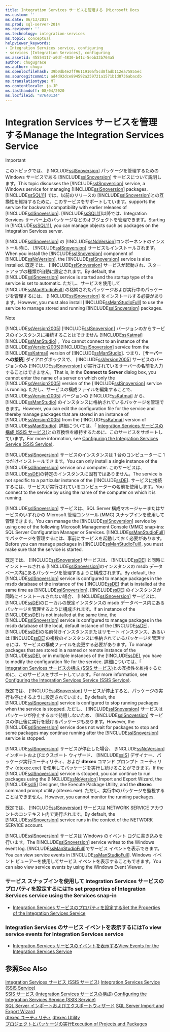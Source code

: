 ```yaml
---
title: Integration Services サービスを管理する |Microsoft Docs
ms.custom: ''
ms.date: 06/13/2017
ms.prod: sql-server-2014
ms.reviewer: ''
ms.technology: integration-services
ms.topic: conceptual
helpviewer_keywords:
- Integration Services service, configuring
- services [Integration Services], configuring
ms.assetid: 45554117-a0df-4830-b41c-5ebb33b764a5
author: chugugrace
ms.author: chugu
ms.openlocfilehash: 39b0db4e2ff9611910af5cd8fadb112ea75855ec
ms.sourcegitcommit: ad4d92dce894592a259721a1571b1d8736abacdb
ms.translationtype: MT
ms.contentlocale: ja-JP
ms.lasthandoff: 08/04/2020
ms.locfileid: "87640134"
---
```

# <a name="manage-the-integration-services-service"></a><span data-ttu-id="d3deb-102">Integration Services サービスを管理する</span><span class="sxs-lookup"><span data-stu-id="d3deb-102">Manage the Integration Services Service</span></span>
    
> [!IMPORTANT]  
>  <span data-ttu-id="d3deb-103">このトピックでは、 [!INCLUDE[ssISnoversion](../includes/ssisnoversion-md.md)] パッケージを管理するための Windows サービスである [!INCLUDE[ssISnoversion](../includes/ssisnoversion-md.md)] サービスについて説明します。</span><span class="sxs-lookup"><span data-stu-id="d3deb-103">This topic discusses the [!INCLUDE[ssISnoversion](../includes/ssisnoversion-md.md)] service, a Windows service for managing [!INCLUDE[ssISnoversion](../includes/ssisnoversion-md.md)] packages.</span></span> [!INCLUDE[ssSQL11](../includes/sssql11-md.md)] <span data-ttu-id="d3deb-104">では、以前のリリースの [!INCLUDE[ssISnoversion](../includes/ssisnoversion-md.md)]との互換性を維持するために、このサービスをサポートしています。</span><span class="sxs-lookup"><span data-stu-id="d3deb-104">supports the service for backward compatibility with earlier releases of [!INCLUDE[ssISnoversion](../includes/ssisnoversion-md.md)].</span></span> <span data-ttu-id="d3deb-105">[!INCLUDE[ssSQL11](../includes/sssql11-md.md)]以降では、Integration Services サーバー上のパッケージなどのオブジェクトを管理できます。</span><span class="sxs-lookup"><span data-stu-id="d3deb-105">Starting in [!INCLUDE[ssSQL11](../includes/sssql11-md.md)], you can manage objects such as packages on the Integration Services server.</span></span>  
  
 <span data-ttu-id="d3deb-106">[!INCLUDE[ssISnoversion](../includes/ssisnoversion-md.md)] の [!INCLUDE[ssNoVersion](../includes/ssnoversion-md.md)]コンポーネントのインストール時に、 [!INCLUDE[ssISnoversion](../includes/ssisnoversion-md.md)] サービスもインストールされます。</span><span class="sxs-lookup"><span data-stu-id="d3deb-106">When you install the [!INCLUDE[ssISnoversion](../includes/ssisnoversion-md.md)] component of [!INCLUDE[ssNoVersion](../includes/ssnoversion-md.md)], the [!INCLUDE[ssISnoversion](../includes/ssisnoversion-md.md)] service is also installed.</span></span> <span data-ttu-id="d3deb-107">既定では、 [!INCLUDE[ssISnoversion](../includes/ssisnoversion-md.md)] サービスが起動され、スタートアップの種類が自動に設定されます。</span><span class="sxs-lookup"><span data-stu-id="d3deb-107">By default, the [!INCLUDE[ssISnoversion](../includes/ssisnoversion-md.md)] service is started and the startup type of the service is set to automatic.</span></span> <span data-ttu-id="d3deb-108">ただし、サービスを使用して [!INCLUDE[ssManStudioFull](../includes/ssmanstudiofull-md.md)] の格納されたパッケージおよび実行中のパッケージを管理するには、 [!INCLUDE[ssISnoversion](../includes/ssisnoversion-md.md)] をインストールする必要があります。</span><span class="sxs-lookup"><span data-stu-id="d3deb-108">However, you must also install [!INCLUDE[ssManStudioFull](../includes/ssmanstudiofull-md.md)] to use the service to manage stored and running [!INCLUDE[ssISnoversion](../includes/ssisnoversion-md.md)] packages.</span></span>  
  
> [!NOTE]  
>  <span data-ttu-id="d3deb-109">[!INCLUDE[ssVersion2005](../includes/ssversion2005-md.md)] [!INCLUDE[ssISnoversion](../includes/ssisnoversion-md.md)] バージョンのからサービスのインスタンスに接続することはできません [!INCLUDE[ssKatmai](../includes/sskatmai-md.md)] [!INCLUDE[ssManStudio](../includes/ssmanstudio-md.md)] 。</span><span class="sxs-lookup"><span data-stu-id="d3deb-109">You cannot connect to an instance of the [!INCLUDE[ssVersion2005](../includes/ssversion2005-md.md)][!INCLUDE[ssISnoversion](../includes/ssisnoversion-md.md)] service from the [!INCLUDE[ssKatmai](../includes/sskatmai-md.md)] version of [!INCLUDE[ssManStudio](../includes/ssmanstudio-md.md)].</span></span> <span data-ttu-id="d3deb-110">つまり、[**サーバーへの接続**] ダイアログボックスで、 [!INCLUDE[ssVersion2005](../includes/ssversion2005-md.md)] サービスのバージョンのみ [!INCLUDE[ssISnoversion](../includes/ssisnoversion-md.md)] が実行されているサーバーの名前を入力することはできません。</span><span class="sxs-lookup"><span data-stu-id="d3deb-110">That is, in the **Connect to Server** dialog box, you cannot enter the name of a server on which only the [!INCLUDE[ssVersion2005](../includes/ssversion2005-md.md)] version of the [!INCLUDE[ssISnoversion](../includes/ssisnoversion-md.md)] service is running.</span></span> <span data-ttu-id="d3deb-111">ただし、サービスの構成ファイルを編集することで、[!INCLUDE[ssVersion2005](../includes/ssversion2005-md.md)] バージョンの [!INCLUDE[ssKatmai](../includes/sskatmai-md.md)] から、[!INCLUDE[ssManStudio](../includes/ssmanstudio-md.md)] のインスタンスに格納されているパッケージを管理できます。</span><span class="sxs-lookup"><span data-stu-id="d3deb-111">However, you can edit the configuration file for the service and thereby manage packages that are stored in an instance of [!INCLUDE[ssVersion2005](../includes/ssversion2005-md.md)] from the [!INCLUDE[ssKatmai](../includes/sskatmai-md.md)] version of [!INCLUDE[ssManStudio](../includes/ssmanstudio-md.md)].</span></span> <span data-ttu-id="d3deb-112">詳細については、「 [Integration Services サービスの構成 (SSIS サービス)](service/integration-services-service-ssis-service.md)との互換性を維持するために、このサービスをサポートしています。</span><span class="sxs-lookup"><span data-stu-id="d3deb-112">For more information, see [Configuring the Integration Services Service &#40;SSIS Service&#41;](service/integration-services-service-ssis-service.md).</span></span>  
  
 <span data-ttu-id="d3deb-113">[!INCLUDE[ssISnoversion](../includes/ssisnoversion-md.md)] サービスのインスタンスは 1 台のコンピューターに 1 つだけインストールできます。</span><span class="sxs-lookup"><span data-stu-id="d3deb-113">You can only install a single instance of the [!INCLUDE[ssISnoversion](../includes/ssisnoversion-md.md)] service on a computer.</span></span> <span data-ttu-id="d3deb-114">このサービスは、 [!INCLUDE[ssDE](../includes/ssde-md.md)]の特定のインスタンスに固有ではありません。</span><span class="sxs-lookup"><span data-stu-id="d3deb-114">The service is not specific to a particular instance of the [!INCLUDE[ssDE](../includes/ssde-md.md)].</span></span> <span data-ttu-id="d3deb-115">サービスに接続するには、サービスが実行されているコンピューターの名前を使用します。</span><span class="sxs-lookup"><span data-stu-id="d3deb-115">You connect to the service by using the name of the computer on which it is running.</span></span>  
  
 <span data-ttu-id="d3deb-116">[!INCLUDE[ssISnoversion](../includes/ssisnoversion-md.md)] サービスは、SQL Server 構成マネージャーまたはサービスのいずれかの Microsoft 管理コンソール (MMC) スナップインを使用して管理できます。</span><span class="sxs-lookup"><span data-stu-id="d3deb-116">You can manage the [!INCLUDE[ssISnoversion](../includes/ssisnoversion-md.md)] service by using one of the following Microsoft Management Console (MMC) snap-ins: SQL Server Configuration Manager or Services.</span></span> <span data-ttu-id="d3deb-117">[!INCLUDE[ssManStudioFull](../includes/ssmanstudiofull-md.md)]でパッケージを管理するには、事前にサービスを起動しておく必要があります。</span><span class="sxs-lookup"><span data-stu-id="d3deb-117">Before you can manage packages in [!INCLUDE[ssManStudioFull](../includes/ssmanstudiofull-md.md)], you must make sure that the service is started.</span></span>  
  
 <span data-ttu-id="d3deb-118">既定では、 [!INCLUDE[ssISnoversion](../includes/ssisnoversion-md.md)] サービスは、 [!INCLUDE[ssDE](../includes/ssde-md.md)] と同時にインストールされる [!INCLUDE[ssISnoversion](../includes/ssisnoversion-md.md)]のインスタンスの msdb データベース内にあるパッケージを管理するように構成されます。</span><span class="sxs-lookup"><span data-stu-id="d3deb-118">By default, the [!INCLUDE[ssISnoversion](../includes/ssisnoversion-md.md)] service is configured to manage packages in the msdb database of the instance of the [!INCLUDE[ssDE](../includes/ssde-md.md)] that is installed at the same time as [!INCLUDE[ssISnoversion](../includes/ssisnoversion-md.md)].</span></span> <span data-ttu-id="d3deb-119">[!INCLUDE[ssDE](../includes/ssde-md.md)] のインスタンスが同時にインストールされない場合、 [!INCLUDE[ssISnoversion](../includes/ssisnoversion-md.md)] サービスは、 [!INCLUDE[ssDE](../includes/ssde-md.md)]のローカルの既定インスタンスの msdb データベース内にあるパッケージを管理するように構成されます。</span><span class="sxs-lookup"><span data-stu-id="d3deb-119">If an instance of the [!INCLUDE[ssDE](../includes/ssde-md.md)] is not installed at the same time, the [!INCLUDE[ssISnoversion](../includes/ssisnoversion-md.md)] service is configured to manage packages in the msdb database of the local, default instance of the [!INCLUDE[ssDE](../includes/ssde-md.md)].</span></span> <span data-ttu-id="d3deb-120">[!INCLUDE[ssDE](../includes/ssde-md.md)]の名前付きインスタンスまたはリモート インスタンス、あるいは [!INCLUDE[ssDE](../includes/ssde-md.md)]の複数のインスタンスに格納されているパッケージを管理するには、サービスの構成ファイルを変更する必要があります。</span><span class="sxs-lookup"><span data-stu-id="d3deb-120">To manage packages that are stored in a named or remote instance of the [!INCLUDE[ssDE](../includes/ssde-md.md)], or in multiple instances of the [!INCLUDE[ssDE](../includes/ssde-md.md)], you have to modify the configuration file for the service.</span></span> <span data-ttu-id="d3deb-121">詳細については、「 [Integration Services サービスの構成 (SSIS サービス)](service/integration-services-service-ssis-service.md)との互換性を維持するために、このサービスをサポートしています。</span><span class="sxs-lookup"><span data-stu-id="d3deb-121">For more information, see [Configuring the Integration Services Service &#40;SSIS Service&#41;](service/integration-services-service-ssis-service.md).</span></span>  
  
 <span data-ttu-id="d3deb-122">既定では、 [!INCLUDE[ssISnoversion](../includes/ssisnoversion-md.md)] サービスが停止すると、パッケージの実行も停止するように設定されています。</span><span class="sxs-lookup"><span data-stu-id="d3deb-122">By default, the [!INCLUDE[ssISnoversion](../includes/ssisnoversion-md.md)] service is configured to stop running packages when the service is stopped.</span></span> <span data-ttu-id="d3deb-123">ただし、 [!INCLUDE[ssISnoversion](../includes/ssisnoversion-md.md)] サービスはパッケージが停止するまで待機しないため、 [!INCLUDE[ssISnoversion](../includes/ssisnoversion-md.md)] サービスの停止後に実行を続けるパッケージもあります。</span><span class="sxs-lookup"><span data-stu-id="d3deb-123">However, the [!INCLUDE[ssISnoversion](../includes/ssisnoversion-md.md)] service does not wait for packages to stop and some packages may continue running after the [!INCLUDE[ssISnoversion](../includes/ssisnoversion-md.md)] service is stopped.</span></span>  
  
 <span data-ttu-id="d3deb-124">[!INCLUDE[ssISnoversion](../includes/ssisnoversion-md.md)] サービスが停止した場合、 [!INCLUDE[ssNoVersion](../includes/ssnoversion-md.md)] インポートおよびエクスポート ウィザード、 [!INCLUDE[ssIS](../includes/ssis-md.md)] デザイナー、パッケージ実行ユーティリティ、および **dtexec** コマンド プロンプト ユーティリティ (dtexec.exe) を使用してパッケージを実行し続けることができます。</span><span class="sxs-lookup"><span data-stu-id="d3deb-124">If the [!INCLUDE[ssISnoversion](../includes/ssisnoversion-md.md)] service is stopped, you can continue to run packages using the [!INCLUDE[ssNoVersion](../includes/ssnoversion-md.md)] Import and Export Wizard, the [!INCLUDE[ssIS](../includes/ssis-md.md)] Designer, the Execute Package Utility, and the **dtexec** command prompt utility (dtexec.exe).</span></span> <span data-ttu-id="d3deb-125">ただし、実行中のパッケージを監視することはできません。</span><span class="sxs-lookup"><span data-stu-id="d3deb-125">However, you cannot monitor the running packages.</span></span>  
  
 <span data-ttu-id="d3deb-126">既定では、 [!INCLUDE[ssISnoversion](../includes/ssisnoversion-md.md)] サービスは NETWORK SERVICE アカウントのコンテキスト内で実行されます。</span><span class="sxs-lookup"><span data-stu-id="d3deb-126">By default, the [!INCLUDE[ssISnoversion](../includes/ssisnoversion-md.md)] service runs in the context of the NETWORK SERVICE account.</span></span>  
  
 <span data-ttu-id="d3deb-127">[!INCLUDE[ssISnoversion](../includes/ssisnoversion-md.md)] サービスは Windows のイベント ログに書き込みを行います。</span><span class="sxs-lookup"><span data-stu-id="d3deb-127">The [!INCLUDE[ssISnoversion](../includes/ssisnoversion-md.md)] service writes to the Windows event log.</span></span> <span data-ttu-id="d3deb-128">[!INCLUDE[ssManStudioFull](../includes/ssmanstudiofull-md.md)]でサービス イベントを表示できます。</span><span class="sxs-lookup"><span data-stu-id="d3deb-128">You can view service events in [!INCLUDE[ssManStudioFull](../includes/ssmanstudiofull-md.md)].</span></span> <span data-ttu-id="d3deb-129">Windows イベント ビューアーを使用してサービス イベントを表示することもできます。</span><span class="sxs-lookup"><span data-stu-id="d3deb-129">You can also view service events by using the Windows Event Viewer.</span></span>  
  
### <a name="to-set-properties-of-integration-services-service-using-the-services-snap-in"></a><span data-ttu-id="d3deb-130">サービス スナップインを使用して Integration Services サービスのプロパティを設定するには</span><span class="sxs-lookup"><span data-stu-id="d3deb-130">To set properties of Integration Services service using the Services snap-in</span></span>  
  
-   [<span data-ttu-id="d3deb-131">Integration Services サービスのプロパティを設定する</span><span class="sxs-lookup"><span data-stu-id="d3deb-131">Set the Properties of the Integration Services Service</span></span>](../../2014/integration-services/set-the-properties-of-the-integration-services-service.md)  
  
### <a name="to-view-service-events-for-integration-services-service"></a><span data-ttu-id="d3deb-132">Integration Services のサービス イベントを表示するには</span><span class="sxs-lookup"><span data-stu-id="d3deb-132">To view service events for Integration Services service</span></span>  
  
-   [<span data-ttu-id="d3deb-133">Integration Services サービスのイベントを表示する</span><span class="sxs-lookup"><span data-stu-id="d3deb-133">View Events for the Integration Services Service</span></span>](../../2014/integration-services/view-events-for-the-integration-services-service.md)  
  
## <a name="see-also"></a><span data-ttu-id="d3deb-134">参照</span><span class="sxs-lookup"><span data-stu-id="d3deb-134">See Also</span></span>  
 <span data-ttu-id="d3deb-135">[Integration Services サービス &#40;SSIS サービス&#41;](service/integration-services-service-ssis-service.md) </span><span class="sxs-lookup"><span data-stu-id="d3deb-135">[Integration Services Service &#40;SSIS Service&#41;](service/integration-services-service-ssis-service.md) </span></span>  
 <span data-ttu-id="d3deb-136">[SSIS サービス &#40;Integration Services サービスの構成&#41;](configuring-the-integration-services-service-ssis-service.md) </span><span class="sxs-lookup"><span data-stu-id="d3deb-136">[Configuring the Integration Services Service &#40;SSIS Service&#41;](configuring-the-integration-services-service-ssis-service.md) </span></span>  
 <span data-ttu-id="d3deb-137">[SQL Server インポートおよびエクスポートウィザード](import-export-data/import-and-export-data-with-the-sql-server-import-and-export-wizard.md) </span><span class="sxs-lookup"><span data-stu-id="d3deb-137">[SQL Server Import and Export Wizard](import-export-data/import-and-export-data-with-the-sql-server-import-and-export-wizard.md) </span></span>  
 <span data-ttu-id="d3deb-138">[dtexec ユーティリティ](packages/dtexec-utility.md) </span><span class="sxs-lookup"><span data-stu-id="d3deb-138">[dtexec Utility](packages/dtexec-utility.md) </span></span>  
 [<span data-ttu-id="d3deb-139">プロジェクトとパッケージの実行</span><span class="sxs-lookup"><span data-stu-id="d3deb-139">Execution of Projects and Packages</span></span>](packages/run-integration-services-ssis-packages.md)  
  
  
